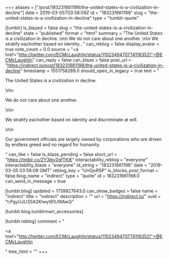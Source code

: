 +++
aliases = ["/post/183231661198/the-united-states-is-a-civilization-in-decline"]
date = 2019-03-05T03:58:09Z
id = "183231661198"
slug = "the-united-states-is-a-civilization-in-decline"
type = "tumblr-quote"

[tumblr]
is_blazed = false
slug = "the-united-states-is-a-civilization-in-decline"
state = "published"
format = "html"
summary = "The United States is a civilization in decline. \n\n We do not care about one another. \n\n We stratify eachother based on identity..."
can_reblog = false
display_avatar = true
note_count = 0.0
source = "<a href=\"http://twitter.com/ECMcLaughlin/status/1102349470774116352\">@ECMcLaughlin</a>"
can_reply = false
can_blaze = false
post_url = "https://indirect.io/post/183231661198/the-united-states-is-a-civilization-in-decline"
timestamp = 1551758289.0
should_open_in_legacy = true
text = "<p>The United States is a civilization in decline. </p>\n\n<p>We do not care about one another. </p>\n\n<p>We stratify eachother based on identity and discriminate at will.</p>\n\n<p>Our government officials are largely owned by corporations who are driven by endless greed and no regard for humanity.</p>"
can_like = false
is_blaze_pending = false
short_url = "https://tmblr.co/ZY3jby2gfTKIE"
interactability_reblog = "everyone"
interactability_blaze = "everyone"
id_string = "183231661198"
date = "2019-03-05 03:58:09 GMT"
reblog_key = "UnGjxRSP"
is_blocks_post_format = false
blog_name = "indirect"
type = "quote"
id = 183231661198.0
can_send_in_message = true

[tumblr.blog]
updated = 1739927643.0
can_show_badges = false
name = "indirect"
title = "indirect"
description = ""
url = "https://indirect.io/"
uuid = "t:PgyUJU3SA2Klwyt81UWAwQ"

[tumblr.blog.tumblrmart_accessories]

[tumblr.reblog]
comment = "<p><a href=\"http://twitter.com/ECMcLaughlin/status/1102349470774116352\">@ECMcLaughlin</a></p>"
tree_html = ""
+++
